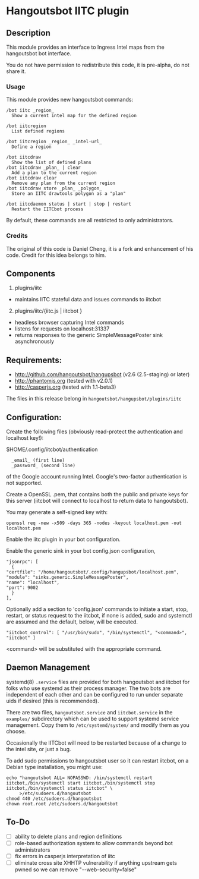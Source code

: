 # Hangoutsbot IITC plugin

## Description

This module provides an interface to Ingress Intel maps from the
hangoutsbot bot interface.

You do not have permission to redistribute this code, it is pre-alpha,
do not share it.

### Usage

This module provides new hangoutsbot commands:

    /bot iitc _region_
      Show a current intel map for the defined region

    /bot iitcregion
      List defined regions

    /bot iitcregion _region_ _intel-url_
      Define a region

    /bot iitcdraw
      Show the list of defined plans
    /bot iitcdraw _plan_ | clear
      Add a plan to the current region
    /bot iitcdraw clear
      Remove any plan from the current region
    /bot iitcdraw store _plan_ _polygon_
      Store an IITC drawtools polygon as a "plan"

    /bot iitcdaemon status | start | stop | restart
      Restart the IITCbot process

By default, these commands are all restricted to only administrators.

### Credits

The original of this code is Daniel Cheng, it is a fork and enhancement
of his code. Credit for this idea belongs to him.

## Components

1. plugins/iitc
  - maintains IITC stateful data and issues commands to iitcbot
2. plugins/iitc/{iitc.js | iitcbot }
  - headless browser capturing Intel commands
  - listens for requests on localhost:31337
  - returns responses to the generic SimpleMessagePoster sink asynchronously

## Requirements:

- http://github.com/hangoutsbot/hangupsbot (v2.6 (2.5-staging) or later)
- http://phantomjs.org (tested with v2.0.1)
- http://casperjs.org (tested with 1.1-beta3)

The files in this release belong in `hangoutsbot/hangupsbot/plugins/iitc`

## Configuration:

Create the following files (obviously read-protect the authentication and localhost key!):

 $HOME/.config/iitcbot/authentication

      _email_ (first line)
      _password_ (second line)

of the Google account running Intel. Google's two-factor authentication
is not supported.

Create a OpenSSL .pem, that contains both the public and private keys
for this server (iitcbot will connect to localhost to return data to
hangoutsbot).

You may generate a self-signed key with:

    openssl req -new -x509 -days 365 -nodes -keyout localhost.pem -out localhost.pem

Enable the iitc plugin in your bot configuration.

Enable the generic sink in your bot config.json configuration,

    "jsonrpc": [
      {
	"certfile": "/home/hangoutsbot/.config/hangupsbot/localhost.pem",
	"module": "sinks.generic.SimpleMessagePoster",
	"name": "localhost",
	"port": 9002
      }
    ],

Optionally add a section to 'config.json' commands to initiate a start,
stop, restart, or status request to the iitcbot, if none is added,
sudo and systemctl are assumed and the default, below, will be executed.

    "iitcbot_control": [ "/usr/bin/sudo", "/bin/systemctl", "<command>", "iitcbot" ]

&lt;command&gt; will be substituted with the appropriate command.

## Daemon Management

systemd(8) `.service` files are provided for both hangoutsbot and iitcbot
for folks who use systemd as their process manager. The two bots are
independent of each other and can be configured to run under separate
uids if desired (this is recommended).

There are two files, `hangoutsbot.service` and `iitcbot.service` in the
`examples/` subdirectory which can be used to support systemd service
management. Copy them to `/etc/systemd/system/` and modify them as
you choose.

Occasionally the IITCbot will need to be restarted because of a change
to the intel site, or just a bug.

To add sudo permissions to hangoutsbot user so it can restart iitcbot,
on a Debian type installation, you might use:

    echo "hangoutsbot ALL= NOPASSWD: /bin/systemctl restart iitcbot,/bin/systemctl start iitcbot,/bin/systemctl stop iitcbot,/bin/systemctl status iitcbot" \
	     >/etc/sudoers.d/hangoutsbot
    chmod 440 /etc/sudoers.d/hangoutsbot
    chown root.root /etc/sudoers.d/hangoutsbot

## To-Do

- [ ] ability to delete plans and region definitions
- [ ] role-based authorization system to allow commands beyond bot administrators
- [ ] fix errors in casperjs interpretation of iitc
- [ ] eliminate cross site XHHTP vulnerability if anything upstream gets pwned
      so we can remove "--web-security=false"

